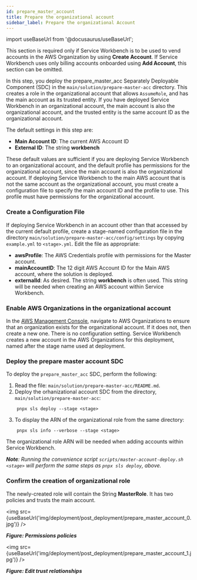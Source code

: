 ```yaml
---
id: prepare_master_account
title: Prepare the organizational account
sidebar_label: Prepare the organizational Account
---
```


import useBaseUrl from '@docusaurus/useBaseUrl';

This section is required only if Service Workbench is to be used to vend accounts in the AWS Organization by using **Create Account**. If Service Workbench uses only billing accounts onboarded using **Add Account**, this section can be omitted.

In this step, you deploy the prepare_master_acc Separately Deployable Component (SDC) in the `main/solution/prepare-master-acc` directory. This creates a role in the organizational account that allows `AssumeRole`, and has the main account as its trusted entity. If you have deployed Service Workbench in an organizational account, the main account is also the organizational account, and the trusted entity is the same account ID as the organizational account.

The default settings in this step are:
* **Main Account ID**: The current AWS Account ID
* **External ID**: The string **workbench**

These default values are sufficient if you are deploying Service Workbench to an organizational account, and the default profile has permissions for the organizational account, since the main account is also the organizational account. If deploying Service Workbench to the main AWS account that is not the same account as the organizational account, you must create a configuration file to specify the main account ID and the profile to use. This profile must have permissions for the organizational account.

### Create a Configuration File

If deploying Service Workbench in an account other than that accessed by the current default profile, create a stage-named configuration file in the directory `main/solution/prepare-master-acc/config/settings` by copying `example.yml` to `<stage>.yml`.  Edit the file as appropriate:

* **awsProfile**: The AWS Credentials profile with permissions for the Master account.
* **mainAccountID**: The 12 digit AWS Account ID for the Main AWS account, where the solution is deployed.
* **externalId**: As desired.  The string **workbench** is often used.  This string will be needed when creating an AWS account within Service Workbench.

### Enable AWS Organizations in the organizational account

In the [AWS Management Console](https://aws.amazon.com/console/?nc2=type_a), navigate to AWS Organizations to ensure that an organization exists for the organizational account. If it does not, then create a new one. There is no configuration setting. Service Workbench creates a new account in the AWS Organizations for this deployment, named after the stage name used at deployment.


### Deploy the prepare master account SDC

To deploy the `prepare_master_acc` SDC, perform the following: 
 
1. Read the file: `main/solution/prepare-master-acc/README.md`.  
2. Deploy the orhanizational account SDC from the directory,  `main/solution/prepare-master-acc`:

```{.sh}
    pnpx sls deploy --stage <stage>
```

3. To display the ARN of the organizational role from the same directory:

```{.sh}
    pnpx sls info --verbose --stage <stage>
```

The organizational role ARN will be needed when adding accounts within Service Workbench.

_**Note**: Running the convenience script `scripts/master-account-deploy.sh <stage>` will perform the same steps as `pnpx sls deploy`, above._

### Confirm the creation of organizational role

The newly-created role will contain the String **MasterRole**. It has two policies and trusts the main account. 

<img src={useBaseUrl('img/deployment/post_deployment/prepare_master_account_0.jpg')} />

_**Figure: Permissions policies**_

<img src={useBaseUrl('img/deployment/post_deployment/prepare_master_account_1.jpg')} />

_**Figure: Edit trust relationships**_